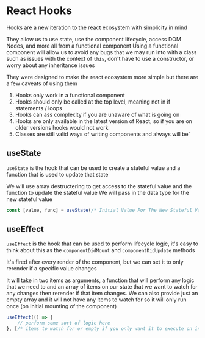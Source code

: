 # React Hooks

Hooks are a new iteration to the react ecosystem with simplicity in mind

They allow us to use state, use the component lifecycle, access DOM Nodes, and more all from a functional component
Using a functional component will allow us to avoid any bugs that we may run into with a class such as issues with the context of `this`, don't have to use a constructor, or worry about any inheritance issues

They were designed to make the react ecosystem more simple but there are a few caveats of using them
1. Hooks only work in a functional component
2. Hooks should only be called at the top level, meaning not in if statements / loops
3. Hooks can ass complexity if you are unaware of what is going on
4. Hooks are only available in the latest version of React, so if you are on older versions hooks would not work
5. Classes are still valid ways of writing components and always will be`

## useState

`useState` is the hook that can be used to create a stateful value and a function that is used to update that state

We will use array destructering to get access to the stateful value and the function to update the stateful value
We will pass in the data type for the new stateful value

```javascript
const [value, func] = useState(/* Initial Value For The New Stateful Value */);
```

## useEffect

`useEffect` is the hook that can be used to perform lifecycle logic, it's easy to think about this as the `componentDidMount` and `componentDidUpdate` methods

It's fired after every render of the component, but we can set it to only rerender if a specific value changes

It will take in two items as arguments, a function that will perform any logic that we need to and an array of items on our state that we want to watch for any changes then rerender if that item changes. We can also provide just an empty array and it will not have any items to watch for so it will only run once (on initial mounting of the component)

```javascript
useEffect(() => {
    // perform some sort of logic here 
}, [/* items to watch for or empty if you only want it to execute on initial mounting */])
```